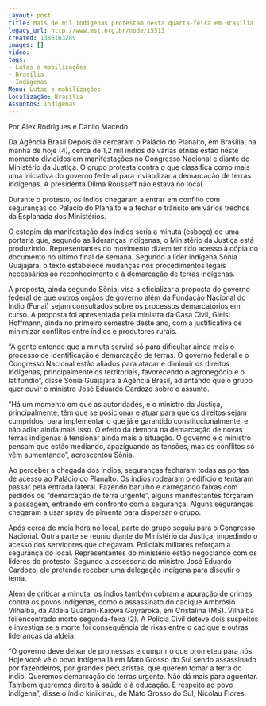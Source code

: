 ```yaml
---
layout: post
title: Mais de mil indígenas protestam nesta quarta-feira em Brasília
legacy_url: http://www.mst.org.br/node/15513
created: 1386163289
images: []
video: 
tags:
- Lutas e mobilizações
- Brasília
- Indígenas
Menu: Lutas e mobilizações
Localização: Brasília
Assuntos: Indígenas
---
```



Por Alex Rodrigues e Danilo Macedo

Da Agência Brasil
Depois de cercaram o Palácio do Planalto, em Brasília, na manhã de hoje (4), cerca de 1,2 mil índios de várias etnias estão neste momento divididos em manifestações no Congresso Nacional e diante do Ministério da Justiça. O grupo protesta contra o que classifica como mais uma iniciativa do governo federal para inviabilizar a demarcação de terras indígenas. A presidenta Dilma Rousseff não estava no local.


Durante o protesto, os índios chegaram a entrar em conflito com seguranças do Palácio do Planalto e a fechar o trânsito em vários trechos da Esplanada dos Ministérios.


O estopim da manifestação dos índios seria a minuta (esboço) de uma portaria que, segundo as lideranças indígenas, o Ministério da Justiça está produzindo. Representantes do movimento dizem ter tido acesso à cópia do documento no último final de semana. Segundo a líder indígena Sônia Guajajara, o texto estabelece mudanças nos procedimentos legais necessários ao reconhecimento e à demarcação de terras indígenas.


A proposta, ainda segundo Sônia, visa a oficializar a proposta do governo federal de que outros órgãos de governo além da Fundação Nacional do Índio (Funai) sejam consultados sobre os processos demarcatórios em curso. A proposta foi apresentada pela ministra da Casa Civil, Gleisi Hoffmann, ainda no primeiro semestre deste ano, com a justificativa de minimizar conflitos entre índios e produtores rurais.


“A gente entende que a minuta servirá só para dificultar ainda mais o processo de identificação e demarcação de terras. O governo federal e o Congresso Nacional estão aliados para atacar e diminuir os direitos indígenas, principalmente os territoriais, favorecendo o agronegócio e o latifúndio”, disse Sônia Guajajara à Agência Brasil, adiantando que o grupo quer ouvir o ministro José Eduardo Cardozo sobre o assunto.


“Há um momento em que as autoridades, e o ministro da Justiça, principalmente, têm que se posicionar e atuar para que os direitos sejam cumpridos, para implementar o que já é garantido constitucionalmente, e não adiar ainda mais isso. O efeito da demora na demarcação de novas terras indígenas é tensionar ainda mais a situação. O governo e o ministro pensam que estão mediando, apaziguando as tensões, mas os conflitos só vêm aumentando”, acrescentou Sônia.


Ao perceber a chegada dos índios, seguranças fecharam todas as portas de acesso ao Palácio do Planalto. Os índios rodearam o edifício e tentaram passar pela entrada lateral. Fazendo barulho e carregando faixas com pedidos de “demarcação de terra urgente”, alguns manifestantes forçaram a passagem, entrando em confronto com a segurança. Alguns seguranças chegaram a usar spray de pimenta para dispersar o grupo.


Após cerca de meia hora no local, parte do grupo seguiu para o Congresso Nacional. Outra parte se reuniu diante do Ministério da Justiça, impedindo o acesso dos servidores que chegavam. Policiais militares reforçam a segurança do local. Representantes do ministério estão negociando com os líderes do protesto. Segundo a assessoria do ministro José Eduardo Cardozo, ele pretende receber uma delegação indígena para discutir o tema.


Além de criticar a minuta, os índios também cobram a apuração de crimes contra os povos indígenas, como o assassinato do cacique Ambrósio Vilhalba, da Aldeia Guarani-Kaiowá Guyraroká, em Cristalina (MS). Vilhalba foi encontrado morto segunda-feira (2). A Polícia Civil deteve dois suspeitos e investiga se a morte foi consequência de rixas entre o cacique e outras lideranças da aldeia.


“O governo deve deixar de promessas e cumprir o que prometeu para nós. Hoje você vê o povo indígena lá em Mato Grosso do Sul sendo assassinado por fazendeiros, por grandes pecuaristas, que querem tomar a terra do índio. Queremos demarcação de terras urgente. Não dá mais para aguentar. Também queremos direito à saúde e à educação. E respeito ao povo indígena”, disse o índio kinikinau, de Mato Grosso do Sul, Nicolau Flores.
